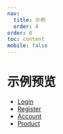 ```yaml
---
nav:
  title: 示例
  order: 4
order: 0
toc: content
mobile: false
---
```


# 示例预览

* [Login](/demo/login)
* [Register](/demo/register)
* [Account](/demo/account)
* [Product](/demo/product)